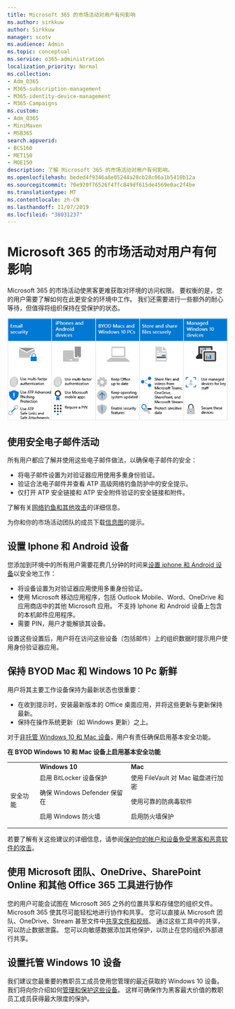 ```yaml
---
title: Microsoft 365 的市场活动对用户有何影响
ms.author: sirkkuw
author: Sirkkuw
manager: scotv
ms.audience: Admin
ms.topic: conceptual
ms.service: o365-administration
localization_priority: Normal
ms.collection:
- Adm_O365
- M365-subscription-management
- M365-identity-device-management
- M365-Campaigns
ms.custom:
- Adm_O365
- MiniMaven
- MSB365
search.appverid:
- BCS160
- MET150
- MOE150
description: 了解 Microsoft 365 的市场活动对用户有何影响。
ms.openlocfilehash: beded4f9346a8e05244a28cb28c06a1b5410b12a
ms.sourcegitcommit: 70e920f76526f47fc849df615de4569e0ac2f4be
ms.translationtype: MT
ms.contentlocale: zh-CN
ms.lasthandoff: 11/07/2019
ms.locfileid: "38031237"
---
```

# <a name="how-microsoft-365-for-campaigns-affects-your-users"></a>Microsoft 365 的市场活动对用户有何影响

Microsoft 365 的市场活动使黑客更难获取对环境的访问权限。 要权衡的是，您的用户需要了解如何在此更安全的环境中工作。 我们还需要进行一些额外的耐心等待，但值得将组织保持在受保护的状态。

![对 Iphone、Android 设备、Mac、Windows 10、共享和关键员工的以下要点进行汇总的插图](media/M365-democracy-Users_700px.png)

## <a name="use-secure-email-practices"></a>使用安全电子邮件活动
所有用户都应了解并使用这些电子邮件做法，以确保电子邮件的安全：
- 将电子邮件设置为对验证器应用使用多重身份验证。
- 验证合法电子邮件并查看 ATP 高级网络钓鱼防护中的安全提示。
- 仅打开 ATP 安全链接和 ATP 安全附件验证的安全链接和附件。

了解有关[网络钓鱼和其他攻击](m365-campaigns-phishing-and-attacks.md)的详细信息。 

为你和你的市场活动团队的成员下载[信息图](m365-campaigns-protect-campaign-infographic.md)的提示。

## <a name="set-up-iphones-and-android-devices"></a>设置 Iphone 和 Android 设备
您添加到环境中的所有用户需要花费几分钟的时间来[设置 iphone 和 Android 设备](../business/set-up-mobile-devices.md?toc=%2Fmicrosoft-365%2Fcampaigns%2Ftoc.json)以安全地工作：
- 将设备设置为对验证器应用使用多重身份验证。
- 使用 Microsoft 移动应用程序，包括 Outlook Mobile、Word、OneDrive 和应用商店中的其他 Microsoft 应用。 不支持 Iphone 和 Android 设备上包含的本机邮件应用程序。 
- 需要 PIN，用户才能解锁其设备。

设置这些设置后，用户将在访问这些设备（包括邮件）上的组织数据时提示用户使用身份验证器应用。 

## <a name="keep-byod-macs-and-windows-10-pcs-fresh"></a>保持 BYOD Mac 和 Windows 10 Pc 新鲜 
用户将其主要工作设备保持为最新状态也很重要：
- 在收到提示时，安装最新版本的 Office 桌面应用，并将这些更新与更新保持最新。 
- 保持在操作系统更新（如 Windows 更新）之上。

对于[非托管 Windows 10 和 Mac 设备](m365-campaigns-protect-pcs-macs.md)，用户有责任确保启用基本安全功能。

**在 BYOD Windows 10 和 Mac 设备上启用基本安全功能**

||||
|:-----|:-----|:------|
||**Windows 10**|**Mac**|
|安全功能|启用 BitLocker 设备保护<p><p> 确保 Windows Defender 保留在 <p>启用 Windows 防火墙| 使用 FileVault 对 Mac 磁盘进行加密 <p><p>使用可靠的防病毒软件 <p>启用防火墙保护|

若要了解有关这些建议的详细信息，请参阅[保护你的帐户和设备免受黑客和恶意软件的攻击](https://support.office.com/article/Protect-your-account-and-devices-from-hackers-and-malware-066d6216-a56b-4f90-9af3-b3a1e9a327d6#ID0EAABAAA=Windows_10)。

## <a name="collaborate-using-microsoft-teams-onedrive-sharepoint-online-and-other-office-365-tools"></a>使用 Microsoft 团队、OneDrive、SharePoint Online 和其他 Office 365 工具进行协作
您的用户可能会试图在 Microsoft 365 之外的位置共享和存储您的组织文件。 Microsoft 365 使其尽可能轻松地进行协作和共享。 您可以直接从 Microsoft 团队、OneDrive、Stream 甚至文件中[共享文件和视频](share-files-and-videos.md)。 通过这些工具中的共享，可以防止数据泄露。 您可以向敏感数据添加其他保护，以防止在您的组织外部进行共享。 


## <a name="set-up-managed-windows-10-devices"></a>设置托管 Windows 10 设备
我们建议您最重要的教职员工成员使用您管理的最近获取的 Windows 10 设备。 我们将向你介绍如何[管理和保护这些设备](../business/set-up-windows-devices.md?toc=/microsoft-365/campaigns/toc.json)。 这样可确保作为黑客最大价值的教职员工成员获得最大限度的保护。 



  